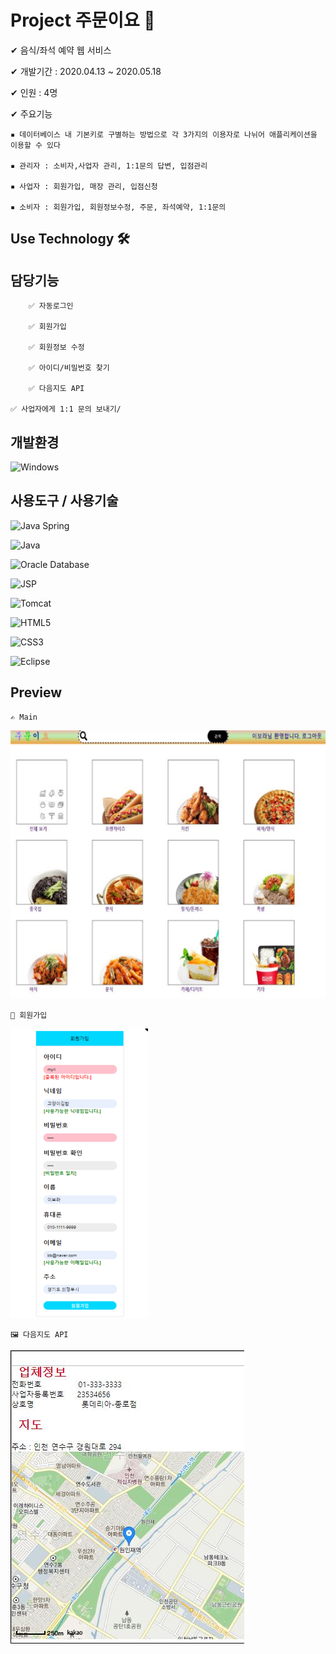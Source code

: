 # Project 주문이요 🍕

✔ 음식/좌석 예약 웹 서비스

✔  개발기간 : 2020.04.13 ~ 2020.05.18

✔  인원 : 4명

✔  주요기능

	▪ 데이터베이스 내 기본키로 구별하는 방법으로 각 3가지의 이용자로 나뉘어 애플리케이션을 이용할 수 있다 
		
	▪ 관리자 : 소비자,사업자 관리, 1:1문의 답변, 입점관리
		
	▪ 사업자 : 회원가입, 매장 관리, 입점신청
		
	▪ 소비자 : 회원가입, 회원정보수정, 주문, 좌석예약, 1:1문의  


## Use Technology 🛠

## 담당기능 

        ✅ 자동로그인
  
        ✅ 회원가입

        ✅ 회원정보 수정
    
        ✅ 아이디/비밀번호 찾기
        
        ✅ 다음지도 API
	
	✅ 사업자에게 1:1 문의 보내기/
	
## 개발환경 

![Windows](http://img.shields.io/badge/-Windows-000000?style=flat-square&logo=Windows&logoColor=0078D6)


## 사용도구 / 사용기술

![Java Spring](https://img.shields.io/badge/-Spring-222222?style=flat&logo=spring&logoColor=6DB33F)

![Java](http://img.shields.io/badge/-Java-007396?style=flat-square&logo=java&logoColor=ffffff)
 
![Oracle Database](http://img.shields.io/badge/-Oracle-DD0031?style=flat-square&logo=oracle)

![JSP](http://img.shields.io/badge/-JSP-f6f6f6?style=flat-square&logo=java&logoColor=f6f6f6&color=FF8224)

![Tomcat](http://img.shields.io/badge/-Tomcat8.5-000000?style=flat-square&logo=Apache&logoColor=ffffff)
	         
![HTML5](https://img.shields.io/badge/-HTML5-%23E44D27?style=flat-square&logo=html5&logoColor=ffffff)

![CSS3](https://img.shields.io/badge/-CSS3-%231572B6?style=flat-square&logo=css3)

![Eclipse](http://img.shields.io/badge/-Eclipse-000000?style=flat-square&logo=eclipse&logoColor=4641D9)
             
         
    
## Preview 

	✍ Main
 
![Main](jumunyo_myri/preview/main.png)

    
    🤝 회원가입
 
![join](jumunyo_myri/preview/join.png)


    🖼 다음지도 API
![map](jumunyo_myri/preview/map.png)
